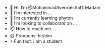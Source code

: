 - 👋 Hi, I’m @MuhammadAverroesSaf1rMadani
- 👀 I’m interested in ...
- 🌱 I’m currently learning phyton
- 💞️ I’m looking to collaborate on ...
- 📫 How to reach me ...
- 😄 Pronouns: he/him
- ⚡ Fun fact: i am a student

<!---
MuhammadAverroesSaf1rMadani/MuhammadAverroesSaf1rMadani is a ✨ special ✨ repository because its `README.md` (this file) appears on your GitHub profile.
You can click the Preview link to take a look at your changes.
--->
